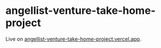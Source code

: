 # angellist-venture-take-home-project

Live on [angellist-venture-take-home-project.vercel.app](https://angellist-venture-take-home-project.vercel.app/). 